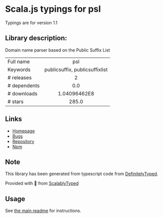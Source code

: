
# Scala.js typings for psl

Typings are for version 1.1

## Library description:
Domain name parser based on the Public Suffix List

|                    |                 |
| ------------------ | :-------------: |
| Full name          | psl |
| Keywords           | publicsuffix, publicsuffixlist |
| # releases         | 2 |
| # dependents       | 0.0 |
| # downloads        | 1.04096462E8 |
| # stars            | 285.0 |

## Links
- [Homepage](https://github.com/lupomontero/psl#readme)
- [Bugs](https://github.com/lupomontero/psl/issues)
- [Repository](https://github.com/lupomontero/psl)
- [Npm](https://www.npmjs.com/package/psl)
    


## Note
This library has been generated from typescript code from [DefinitelyTyped](https://definitelytyped.org).

Provided with :purple_heart: from [ScalablyTyped](https://github.com/oyvindberg/ScalablyTyped)

## Usage
See [the main readme](../../readme.md) for instructions.



